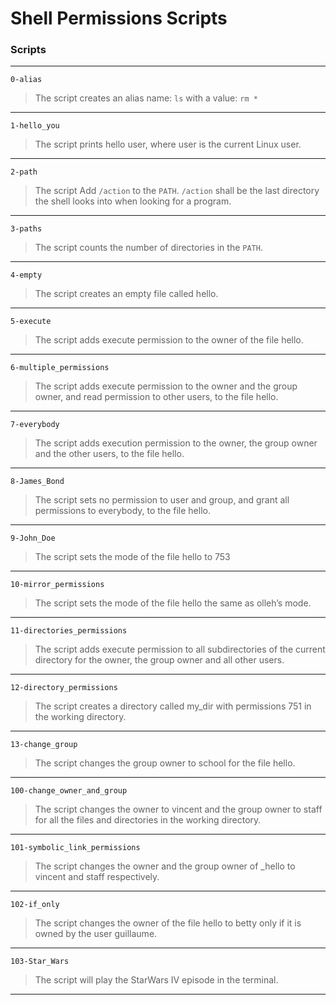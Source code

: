 # Shell Permissions Scripts
### Scripts
---
`0-alias`
> The script creates an alias name: `ls` with a value: `rm *`
---
`1-hello_you`
> The script prints hello user, where user is the current Linux user.
---
`2-path`
> The script Add `/action` to the `PATH`. `/action` shall be the last directory the shell looks into when looking for a program.
---
`3-paths`
> The script counts the number of directories in the `PATH`.
---
`4-empty`
> The script creates an empty file called hello.
---
`5-execute`
> The script adds execute permission to the owner of the file hello.
---
`6-multiple_permissions`
> The script adds execute permission to the owner and the group owner, and read permission to other users, to the file hello.
---
`7-everybody`
> The script adds execution permission to the owner, the group owner and the other users, to the file hello.
---
`8-James_Bond`
> The script sets no permission to user and group, and grant all permissions to everybody, to the file hello.
---
`9-John_Doe`
> The script sets the mode of the file hello to 753
---
`10-mirror_permissions`
> The script sets the mode of the file hello the same as olleh’s mode.
---
`11-directories_permissions`
> The script adds execute permission to all subdirectories of the current directory for the owner, the group owner and all other users.
---
`12-directory_permissions`
> The script creates a directory called my_dir with permissions 751 in the working directory.
---
`13-change_group`
> The script changes the group owner to school for the file hello.
---
`100-change_owner_and_group`
> The script changes the owner to vincent and the group owner to staff for all the files and directories in the working directory.
---
`101-symbolic_link_permissions`
> The script changes the owner and the group owner of _hello to vincent and staff respectively.
---
`102-if_only`
> The script changes the owner of the file hello to betty only if it is owned by the user guillaume.
---
`103-Star_Wars`
> The script will play the StarWars IV episode in the terminal.
---
